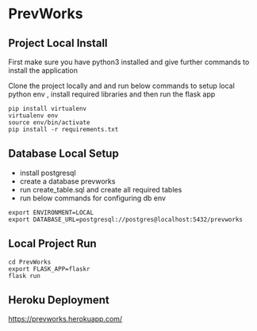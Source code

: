 # PrevWorks

## Project Local Install

First make sure you have python3 installed and give further commands to install the application

Clone the project locally and and run below commands to setup local python env , install required libraries and then run the flask app

```
pip install virtualenv
virtualenv env
source env/bin/activate
pip install -r requirements.txt
```


## Database Local Setup 

- install postgresql
- create a database prevworks  
- run create_table.sql and create all required tables
- run below commands for configuring db env

```commandline
export ENVIRONMENT=LOCAL
export DATABASE_URL=postgresql://postgres@localhost:5432/prevworks
```
##  Local Project Run 

```
cd PrevWorks
export FLASK_APP=flaskr
flask run
```

## Heroku Deployment

https://prevworks.herokuapp.com/
